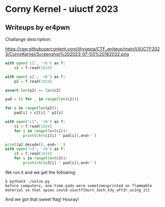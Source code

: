 # Corny Kernel - uiuctf 2023
## Writeups by er4pwn
Challange description:

https://raw.githubusercontent.com/jihyoppa/CTF_writeup/main/UIUCTF2023/CornyKernel/Screenshot%202023-07-03%20182032.png
```py
with open('c2', 'rb') as f:
    c2 = f.read(1024)

with open('p2', 'rb') as f:
    p2 = f.read(1024)

assert len(p2) == len(c2)

pad = [0 for _ in range(len(c2))]

for i in range(len(p2)):
    pad[i] = c2[i] ^ p2[i]

with open("c1", 'rb') as f:
    c1 = f.read(1024)
    for i in range(len(c1)):
        print(chr(c1[i] ^ pad[i]),end='')

print(p2.decode(), end=' ')
with open("c3", 'rb') as f:
    c3 = f.read(1024)
    for i in range(len(c3)):
        print(chr(c3[i] ^ pad[i]),end='')
```
We run it and we get the following:

```
$ python3 ./solve.py       
before computers, one-time pads were sometimesprinted on flammable material so that spies could uiuctf{burn_3ach_k3y_aft3r_us1ng_1t}                       
```

And we got that sweet flag! Hooray!
